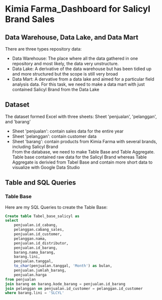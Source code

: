 # Kimia Farma_Dashboard for Salicyl Brand Sales
## Data Warehouse, Data Lake, and Data Mart
There are three types repository data:
- Data Warehouse: The place where all the data gathered in one repository and most likely, the data very unstructure.
- Data Lake: A derivative of the data warehouse but has been tidied up and more structured but the scope is still very broad
- Data Mart: A dervative from a data lake and aimed for a particular field analysis data.
For this task, we need to make a data mart with just contained Salicyl Brand from the Data Lake

## Dataset
The dataset formed Excel with three sheets: Sheet 'penjualan', 'pelanggan', and 'barang'
- Sheet 'penjualan': contain sales data for the entire year
- Sheet 'pelanggan': contain customer data
- Sheet 'barang': contain products from Kimia Farma with several brands, including Salicyl Brand <br>
From the database, we need to make Table Base and Table Aggregate. Table base contained raw data for the Salicyl Brand whereas Table Aggregate is derivied from Tabel Base and contain more short data to visualize with Google Data Studio

## Table and SQL Queries
### Table Base
Here are my SQL Queries to create the Table Base: <br>
```sql
Create table Tabel_base_salicyl as
select 
	penjualan.id_cabang,
	pelanggan.cabang_sales,
	penjualan.id_customer,
	pelanggan.nama,
	penjualan.id_distributor,
	penjualan.id_barang,
	barang.nama_barang,
	barang.lini,
	penjualan.tanggal,
	to_char(penjualan.tanggal, 'Month') as bulan,
	penjualan.jumlah_barang,
	penjualan.harga
from penjualan 
join barang on barang.kode_barang = penjualan.id_barang
join pelanggan on penjualan.id_customer = pelanggan.id_customer
where barang.lini = 'SLCYL'
